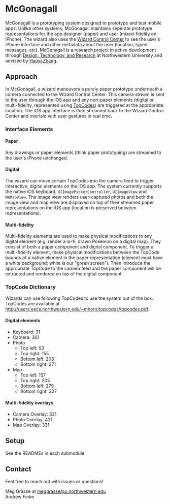 # McGonagall
McGonagall is a prototyping system designed to prototype and test mobile apps. Unlike other systems, McGonagall maintains seperate prototype representations for the app designer (paper) and user (mixed-fidelity on iPhone). The wizard also uses the [Wizard Control Center](rppt.meteorapp.com) to see the user's iPhone interface and other metadata about the user (location, typed messages, etc). McGonagall is a research project in active development through [Design, Technology, and Research](http://dtr.northwestern.edu) at Northwestern University and advised by [Haoqi Zhang](http://users.eecs.northwestern.edu/~hq/).

## Approach
In McGonagall, a wizard maneuvers a purely paper prototype underneath a camera connected to the Wizard Control Center. This camera stream is sent to the user through the iOS app and any non-paper elements (digital or multi-fidelity, represented using [TopCodes](http://users.eecs.northwestern.edu/~mhorn/topcodes/)) are triggered at the appropriate location. The iOS app interface is then streamed back to the Wizard Control Center and overlaid with user gestures in real time.

### Interface Elements

#### Paper
Any drawings or paper elements (think paper prototyping) are streamed to the user's iPhone unchanged.

#### Digital
The wizard can move certain TopCodes into the camera feed to trigger interactive, digital elements on the iOS app. The system currently supports the native iOS keyboard, `UIImagePickerController`, `UIImageView` and `MKMapView`. The image view renders user-captured photos and both the image view and map view are displayed on top of their streamed paper representations on the iOS app (location is preserved between representations).

#### Multi-fidelity
Multi-fidelity elements are used to make physical modifications to any digital element (e.g. render a lo-fi, drawn Pokemon on a digital map). They consist of both a paper component and digital component. To trigger a multi-fidelity element, make physical modifications between the TopCode bounds of a native element in the paper representation (element must have a white background; white is our "green screen"). Then introduce the appropriate TopCode to the camera feed and the paper component will be extracted and rendered on top of the digital component. 

### TopCode Dictionary
Wizards can use following TopCodes to use the system out of the box. TopCodes are available at <http://users.eecs.northwestern.edu/~mhorn/topcodes/topcodes.pdf>.

#### Digital elements
  * Keyboard: 31
  * Camera: 361
  * Photo
    * Top left: 93
    * Top right: 155
    * Bottom left: 203
    * Bottom right: 271
  * Map
    * Top left: 157
    * Top right: 205
    * Bottom left: 279
    * Bottom right: 327
    
#### Multi-fidelity overlays
  * Camera Overlay: 331
  * Photo Overlay: 421
  * Map Overlay: 331

## Setup
See the READMEs in each submodule.

## Contact
Feel free to reach out with issues or questions!

Meg Grasse at [meggrasse@u.northwestern.edu](mailto:meggrasse@u.northwestern.edu)  
Andrew Finke
